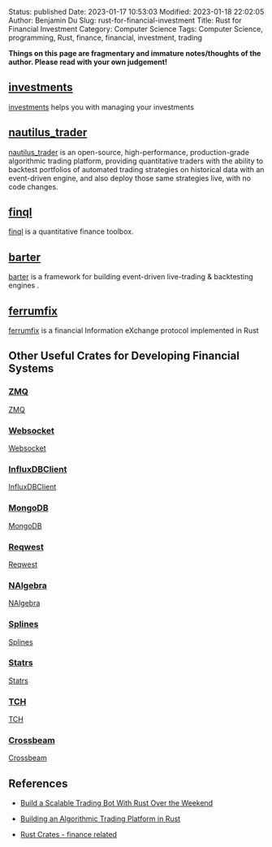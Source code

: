 Status: published
Date: 2023-01-17 10:53:03
Modified: 2023-01-18 22:02:05
Author: Benjamin Du
Slug: rust-for-financial-investment
Title: Rust for Financial Investment
Category: Computer Science
Tags: Computer Science, programming, Rust, finance, financial, investment, trading

**Things on this page are fragmentary and immature notes/thoughts of the author. Please read with your own judgement!**

## [investments](https://crates.io/crates/investments)
[investments](https://crates.io/crates/investments)
helps you with managing your investments

## [nautilus_trader](https://github.com/nautechsystems/nautilus_trader)
[nautilus_trader](https://github.com/nautechsystems/nautilus_trader)
is an open-source, high-performance, production-grade algorithmic trading platform, 
providing quantitative traders 
with the ability to backtest portfolios of automated trading strategies 
on historical data with an event-driven engine, 
and also deploy those same strategies live, with no code changes.

## [finql](https://crates.io/crates/finql)
[finql](https://crates.io/crates/finql)
is a quantitative finance toolbox.

## [barter](https://crates.io/crates/barter)
[barter](https://crates.io/crates/barter)
is a framework 
for building event-driven live-trading & backtesting engines
.

## [ferrumfix](https://github.com/ferrumfix/ferrumfix)
[ferrumfix](https://github.com/ferrumfix/ferrumfix)
is a financial Information eXchange protocol implemented in Rust


## Other Useful Crates for Developing Financial Systems

### [ZMQ](https://crates.io/crates/zmq)
[ZMQ](https://crates.io/crates/zmq)

### [Websocket](https://crates.io/crates/websocket)
[Websocket](https://crates.io/crates/websocket)

### [InfluxDBClient](https://crates.io/crates/influx_db_client)
[InfluxDBClient](https://crates.io/crates/influx_db_client)

### [MongoDB](https://crates.io/crates/mongodb)
[MongoDB](https://crates.io/crates/mongodb)

### [Reqwest](https://crates.io/crates/reqwest)
[Reqwest](https://crates.io/crates/reqwest)

### [NAlgebra](https://crates.io/crates/nalgebra)
[NAlgebra](https://crates.io/crates/nalgebra)

### [Splines](https://crates.io/crates/splines)
[Splines](https://crates.io/crates/splines)

### [Statrs](https://crates.io/crates/statrs)
[Statrs](https://crates.io/crates/statrs)

### [TCH](https://crates.io/crates/tch)
[TCH](https://crates.io/crates/tch)

### [Crossbeam](https://crates.io/crates/crossbeam)
[Crossbeam](https://crates.io/crates/crossbeam)

## References

- [Build a Scalable Trading Bot With Rust Over the Weekend](https://medium.com/swlh/build-a-scalable-trading-bot-with-rust-over-the-weekend-9fd781940360)

- [Building an Algorithmic Trading Platform in Rust](https://cprimozic.net/blog/building-an-algorithmic-trading-platform-in-rust/)

- [Rust Crates - finance related](https://crates.io/keywords/finance)

